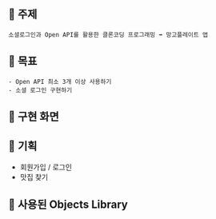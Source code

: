 ## 📌 주제
    소셜로그인과 Open API를 활용한 클론코딩 프로그래밍 ➡️ 망고플레이트 앱
    
## 📌 목표
    - Open API 최소 3개 이상 사용하기
    - 소셜 로그인 구현하기
    
    
    
## 📌 구현 화면


## 📌 기획 
   - 회원가입 / 로그인
   - 맛집 찾기 
   


## 📌 사용된 Objects Library


